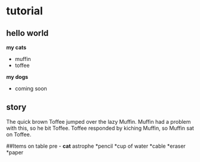 # tutorial

## hello world
**my cats**
* muffin
* toffee

**my dogs**
* coming soon

## story
The quick brown Toffee jumped over the lazy Muffin. Muffin had a problem with this, so he bit Toffee. Toffee responded by kiching Muffin,
so Muffin sat on Toffee.

##Items on table pre - **cat** astrophe
*pencil
*cup of water
*cable
*eraser
*paper

